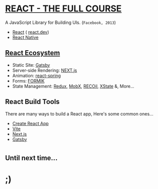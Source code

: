 # [REACT - THE FULL COURSE](https://fireship.io/courses/react/)
A JavaScript Library for Building UIs. (`Facebook, 2013`) 

- [React](https://github.com/facebook/react) ( [react.dev](https://react.dev/))
- [React Native](https://github.com/facebook/react-native)


## [React Ecosystem](https://github.com/enaqx/awesome-react)
- Static Site: [Gatsby](https://www.gatsbyjs.com/)
- Server-side Rendering: [NEXT.js](https://nextjs.org/)
- Animation: [react-spring](https://www.react-spring.dev/)
- Forms: [FORMIK](https://formik.org/)
- State Management: [Redux](https://redux.js.org/), [MobX](https://mobx.js.org/README.html), [RECOil](https://recoiljs.org), [XState](https://xstate.js.org/)
&, More...

  
## React Build Tools
There are many ways to build a React app, Here's some common ones...

- [Create React App](https://create-react-app.dev/docs/getting-started)
- [Vite](https://vitejs.dev/guide/)
- [Next.js](https://nextjs.org/docs/getting-started/installation)
- [Gatsby](https://www.gatsbyjs.com/docs/quick-start/)






#

## Until next time...

# ;)
